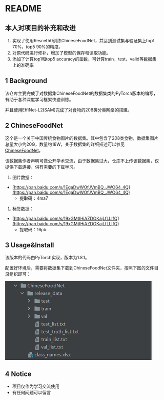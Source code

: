 # README

## 本人对项目的补充和改进

1. 实现了使用Resnet50训练ChineseFoodNet，并达到测试集与验证集上top1 70%，top5 90%的精度。
2. 对原代码进行修补，增加了模型的保存和读取功能。
3. 添加了计算top1和top5 accuracy的函数，可计算train，test，valid等数据集上的准确率



## 1 Background

该仓库主要完成了对数据集ChineseFoodNet的数据集类的PyTorch版本的编写，有助于各种深度学习框架快速训练。

并且使用EffiNet-L2(SAM)完成了对食物的208类分类网络的搭建。



## 2 ****ChineseFoodNet****

这个是一个关于中国传统食物图片的数据集。其中包含了208类食物，数据集图片总量大小约20G，数量约18W，关于数据集的详细描述可以参见[ChineseFoodNet](https://sites.google.com/view/chinesefoodnet/)。

该数据集作者声明可做公开学术交流，由于数据集过大，仓库不上传该数据集，仅提供下载连接，供有需要的下载学习。

1. 图片数据：
- [https://pan.baidu.com/s/1EgaDwWOfJVmBQ_JWO64_4Q](https://pan.baidu.com/s/1EgaDwWOfJVmBQ_JWO64_4Q)
    - 提取码：4ma7
1. 标签数据：
- [https://pan.baidu.com/s/19xGMtIHiAZDOKajLfLLlfQ](https://pan.baidu.com/s/19xGMtIHiAZDOKajLfLLlfQ)
    - 提取码：16pb

## 3 Usage&Install

该版本的代码由PyTorch实现，版本为1.8.1。

配置好环境后，需要将数据集下载到ChineseFoodNet文件夹，按照下图的文件目录组织即可：

![Untitled](./README.Background/file.png)

## 4 Notice

- 项目仅作为学习交流使用
- 有任何问题可以留言
